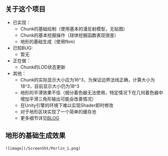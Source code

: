 ## 关于这个项目
* 已实现：
    * Chunk的基础绘制（使用基本的漫反射模型，无贴图）
    * Chunk的基本挖掘操作（球体挖掘函数表现很差）
    * 地形的基础生成（使用fbm）
* 已知BUG:
    * 暂无
* 正在做：
    * Chunk的LOD状态更新
* 其他：
    * Chunk的实际显示大小应为16^3，为保证边界法线正确，计算大小为18^3，目前显示大小仍为18^3
    * 地形的平滑效果不佳（细分着色器无法使用，特定情况下在几何着色器中增加平滑三角形输出可能会改善情况）
    * 在Unity引擎的环境下难以实现Shader即时修改
    * 对于地形区块实现了一个简单的缓存池
    * 更多细节详见[BLOG](https://al0ha0e.github.io/)

## 地形的基础生成效果
    ![image](/ScreenSht/Perlin_1.png)
